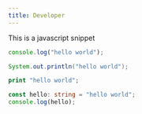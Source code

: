 ```yaml
---
title: Developer
---
```


This is a javascript snippet 

```javascript
console.log("hello world");
```

```java
System.out.println("hello world");
```

```php
print "hello world";
```

```ts
const hello: string = "hello world";
console.log(hello);
```